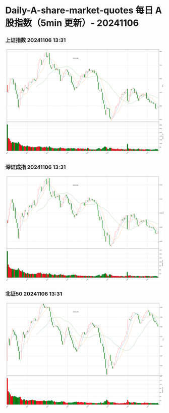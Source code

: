 
# Daily-A-share-market-quotes 每日 A 股指数（5min 更新）- 20241106

### 上证指数 20241106 13:31
![](./fig/2024/11/20241106-sh000001.png)

### 深证成指 20241106 13:31
![](./fig/2024/11/20241106-sz399001.png)

### 北证50 20241106 13:31
![](./fig/2024/11/20241106-bj899050.png)
